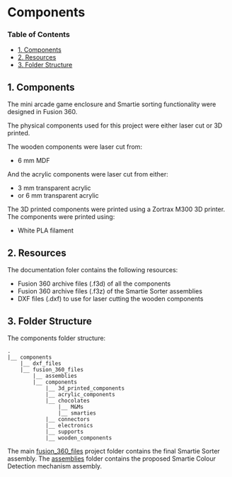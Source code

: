 # Components

### Table of Contents

- [1. Components](#1-components)
- [2. Resources](#2-resources)
- [3. Folder Structure](#3-folder-structure)

## 1. Components

The mini arcade game enclosure and Smartie sorting functionality were designed in Fusion 360. 

The physical components used for this project were either laser cut or 3D printed.

The wooden components were laser cut from:

- 6 mm MDF

And the acrylic components were laser cut from either:

- 3 mm transparent acrylic
- or 6 mm transparent acrylic

The 3D printed components were printed using a Zortrax M300 3D printer. The components were printed using:

- White PLA filament

## 2. Resources

The documentation foler contains the following resources:

- Fusion 360 archive files (.f3d) of all the components
- Fusion 360 archive files (.f3z) of the Smartie Sorter assemblies
- DXF files (.dxf) to use for laser cutting the wooden components

## 3. Folder Structure

The components folder structure:

```
.
|__ components
    |__ dxf_files
    |__ fusion_360_files
        |__ assemblies
        |__ components
            |__ 3d_printed_components
            |__ acrylic_components
            |__ chocolates
                |__ M&Ms
                |__ smarties
            |__ connectors
            |__ electronics
            |__ supports
            |__ wooden_components
```

The main [fusion_360_files](https://github.com/pieterberg/Smartie-Sorter/tree/main/documentation/components/fusion_360_files) project folder contains the final Smartie Sorter assembly. The [assemblies](https://github.com/pieterberg/Smartie-Sorter/tree/main/documentation/components/fusion_360_files/assemblies) folder contains the proposed Smartie Colour Detection mechanism assembly.
